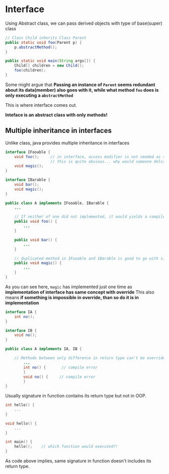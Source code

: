 # Interface

Using Abstract class, we can pass derived objects with type of base(super) class

```java
// Class Child inherits Class Parent
public static void foo(Parent p) {
    p.abstractMethod();
}

public static void main(String args[]) {
    Child[] children = new Child();
    foo(children);
}
```

Some might argue that **Passing an instance of `Parent` seems redundant about its data(member) also goes with it, while what method `foo` does is only executing a `abstractMethod`**

This is where interface comes out.

**Inteface is an abstract class with only methods!**

## Multiple inheritance in interfaces

Unlike class, java provides multiple inheritance in interfaces

```java
interface IFooable {
    void foo();     // in interface, access modifier is not needed as set by public default.
                    // this is quite obvious... why would someone delcare unaccessable method in interface?!
    void magic();
}

interface IBarable {
    void bar();
    void magic();
}

public class A implements IFooable, IBarable {
    ...

    // If neither of one did not implemented, it would yields a compile error
    public void foo() {
        ...
    }

    public void bar() {
        ...
    }

    // duplicated method in IFooable and IBarable is good to go with single inplementation
    public void magic() {
        ...
    }
}
```

As you can see here, `magic` has implemented just one time as **implementation of interface has same concept with override**
This also means **if something is impossible in override, than so do it is in implementation**

```java
interface IA {
    int no();
}

interface IB {
    void no();
}

public class A implements IA, IB {

    // Methods between only difference in return type can't be overrided
        ...
        int no() {       // compile error
        }
        void no() {     // compile error
        }
}
```

Usually signature in function contains its return type but not in OOP.

```C
int hello() {
    ...
}

void hello() {
    ...
}

int main() {
    hello();    // which function would executed?!
}

```

As code above implies, same signature in function doesn't includes its return type.
